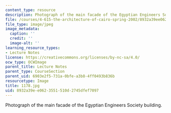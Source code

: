 ```yaml
---
content_type: resource
description: Photograph of the main facade of the Egyptian Engineers Society building.
file: /courses/4-615-the-architecture-of-cairo-spring-2002/8932a39ee0623551510d2745dfef7097_1178.jpg
file_type: image/jpeg
image_metadata:
  caption: ''
  credit: ''
  image-alt: ''
learning_resource_types:
- Lecture Notes
license: https://creativecommons.org/licenses/by-nc-sa/4.0/
ocw_type: OCWImage
parent_title: Lecture Notes
parent_type: CourseSection
parent_uid: 6903e2f5-731a-0bfe-a3b8-4ff0493b836b
resourcetype: Image
title: 1178.jpg
uid: 8932a39e-e062-3551-510d-2745dfef7097
---
```

Photograph of the main facade of the Egyptian Engineers Society building.